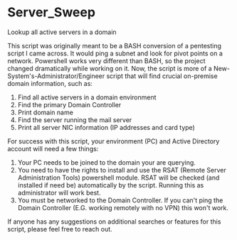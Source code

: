 # Server_Sweep
Lookup all active servers in a domain

This script was originally meant to be a BASH conversion of a pentesting script I came across. It would ping a subnet and look for pivot points on a network. Powershell works very different than BASH, so the project changed dramatically while working on it. Now, the script is more of a New-System's-Administrator/Engineer script that will find crucial on-premise domain information, such as:

1) Find all active servers in a domain environment
2) Find the primary Domain Controller
3) Print domain name
4) Find the server running the mail server
5) Print all server NIC information (IP addresses and card type)

For success with this script, your environment (PC) and Active Directory account will need a few things:

1) Your PC needs to be joined to the domain your are querying.
2) You need to have the rights to install and use the RSAT (Remote Server Administration Tools) powershell module. RSAT will be checked (and installed if need be) automatically by the script. Running this as administrator will work best. 
3) You must be networked to the Domain Controller. If you can't ping the Domain Controller (E.G. working remotely with no VPN) this won't work.

If anyone has any suggestions on additional searches or features for this script, please feel free to reach out. 
